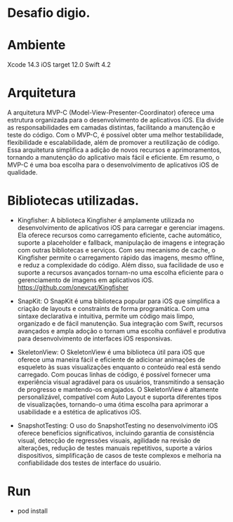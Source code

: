 # Desafio digio.

# Ambiente
Xcode 14.3
iOS target 12.0
Swift 4.2

# Arquitetura
A arquitetura MVP-C (Model-View-Presenter-Coordinator) oferece uma estrutura organizada para o desenvolvimento de aplicativos iOS. Ela divide as responsabilidades em camadas distintas, facilitando a manutenção e teste do código. Com o MVP-C, é possível obter uma melhor testabilidade, flexibilidade e escalabilidade, além de promover a reutilização de código. Essa arquitetura simplifica a adição de novos recursos e aprimoramentos, tornando a manutenção do aplicativo mais fácil e eficiente. Em resumo, o MVP-C é uma boa escolha para o desenvolvimento de aplicativos iOS de qualidade.

# Bibliotecas utilizadas.

* Kingfisher: A biblioteca Kingfisher é amplamente utilizada no desenvolvimento de aplicativos iOS para carregar e gerenciar imagens. Ela oferece recursos como carregamento eficiente, cache automático, suporte a placeholder e fallback, manipulação de imagens e integração com outras bibliotecas e serviços. Com seu mecanismo de cache, o Kingfisher permite o carregamento rápido das imagens, mesmo offline, e reduz a complexidade do código. Além disso, sua facilidade de uso e suporte a recursos avançados tornam-no uma escolha eficiente para o gerenciamento de imagens em aplicativos iOS.
https://github.com/onevcat/Kingfisher

* SnapKit: O SnapKit é uma biblioteca popular para iOS que simplifica a criação de layouts e constraints de forma programática. Com uma sintaxe declarativa e intuitiva, permite um código mais limpo, organizado e de fácil manutenção. Sua integração com Swift, recursos avançados e ampla adoção o tornam uma escolha confiável e produtiva para desenvolvimento de interfaces iOS responsivas.

* SkeletonView: O SkeletonView é uma biblioteca útil para iOS que oferece uma maneira fácil e eficiente de adicionar animações de esqueleto às suas visualizações enquanto o conteúdo real está sendo carregado. Com poucas linhas de código, é possível fornecer uma experiência visual agradável para os usuários, transmitindo a sensação de progresso e mantendo-os engajados. O SkeletonView é altamente personalizável, compatível com Auto Layout e suporta diferentes tipos de visualizações, tornando-o uma ótima escolha para aprimorar a usabilidade e a estética de aplicativos iOS.

* SnapshotTesting: O uso do SnapshotTesting no desenvolvimento iOS oferece benefícios significativos, incluindo garantia de consistência visual, detecção de regressões visuais, agilidade na revisão de alterações, redução de testes manuais repetitivos, suporte a vários dispositivos, simplificação de casos de teste complexos e melhoria na confiabilidade dos testes de interface do usuário.

# Run
* pod install
